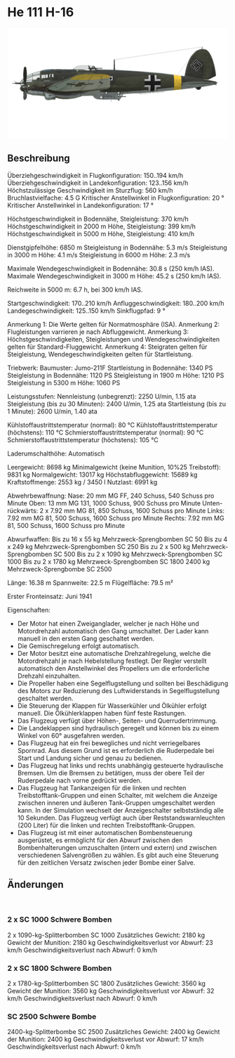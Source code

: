 # He 111 H-16

![he111h16](../images/he111h16.png)

## Beschreibung

Überziehgeschwindigkeit in Flugkonfiguration: 150..194 km/h
Überziehgeschwindigkeit in Landekonfiguration: 123..156 km/h
Höchstzulässige Geschwindigkeit im Sturzflug: 560 km/h
Bruchlastvielfache: 4.5 G
Kritischer Anstellwinkel in Flugkonfiguration: 20 °
Kritischer Anstellwinkel in Landekonfiguration: 17 °

Höchstgeschwindigkeit in Bodennähe, Steigleistung: 370 km/h
Höchstgeschwindigkeit in 2000 m Höhe, Steigleistung: 399 km/h
Höchstgeschwindigkeit in 5000 m Höhe, Steigleistung: 410 km/h

Dienstgipfelhöhe: 6850 m
Steigleistung in Bodennähe: 5.3 m/s
Steigleistung in 3000 m Höhe: 4.1 m/s
Steigleistung in 6000 m Höhe: 2.3 m/s

Maximale Wendegeschwindigkeit in Bodennähe: 30.8 s (250 km/h IAS).
Maximale Wendegeschwindigkeit in 3000 m Höhe: 45.2 s (250 km/h IAS).

Reichweite in 5000 m: 6.7 h, bei 300 km/h IAS.

Startgeschwindigkeit: 170..210 km/h
Anfluggeschwindigkeit: 180..200 km/h
Landegeschwindigkeit: 125..150 km/h
Sinkflugpfad: 9 °

Anmerkung 1: Die Werte gelten für Normatmosphäre (ISA).
Anmerkung 2: Flugleistungen varrieren je nach Abfluggewicht.
Anmerkung 3: Höchstgeschwindigkeiten, Steigleistungen und Wendegeschwindigkeiten gelten für Standard-Fluggewicht.
Anmerkung 4: Steigraten gelten für Steigleistung, Wendegeschwindigkeiten gelten für Startleistung.

Triebwerk:
Baumuster: Jumo-211F
Startleistung in Bodennähe: 1340 PS
Steigleistung in Bodennähe: 1120 PS
Steigleistung in 1900 m Höhe: 1210 PS
Steigleistung in 5300 m Höhe: 1060 PS

Leistungsstufen:
Nennleistung (unbegrenzt): 2250 U/min, 1.15 ata
Steigleistung (bis zu 30 Minuten): 2400 U/min, 1.25 ata
Startleistung (bis zu 1 Minute): 2600 U/min, 1.40 ata

Kühlstoffaustrittstemperatur (normal): 80 °C
Kühlstoffaustrittstemperatur (höchstens): 110 °C
Schmierstoffaustrittstemperatur (normal): 90 °C
Schmierstoffaustrittstemperatur (höchstens): 105 °C

Laderumschalthöhe: Automatisch

Leergewicht: 8698 kg
Minimalgewicht (keine Munition, 10%25 Treibstoff): 9831 kg
Normalgewicht: 13017 kg
Höchstabfluggewicht: 15689 kg
Kraftstoffmenge: 2553 kg / 3450 l
Nutzlast: 6991 kg

Abwehrbewaffnung:
Nase: 20 mm MG FF, 240 Schuss, 540 Schuss pro Minute
Oben: 13 mm MG 131, 1000 Schuss, 900 Schuss pro Minute
Unten-rückwärts: 2 x 7.92 mm MG 81, 850 Schuss, 1600 Schuss pro Minute
Links: 7.92 mm MG 81, 500 Schuss, 1600 Schuss pro Minute
Rechts: 7.92 mm MG 81, 500 Schuss, 1600 Schuss pro Minute

Abwurfwaffen:
Bis zu 16 x 55 kg Mehrzweck-Sprengbomben SC 50
Bis zu 4 x 249 kg Mehrzweck-Sprengbomben SC 250
Bis zu 2 x 500 kg Mehrzweck-Sprengbomben SC 500
Bis zu 2 x 1090 kg Mehrzweck-Sprengbomben SC 1000
Bis zu 2 x 1780 kg Mehrzweck-Sprengbomben SC 1800
2400 kg Mehrzweck-Sprengbombe SC 2500

Länge: 16.38 m
Spannweite: 22.5 m
Flügelfläche: 79.5 m²

Erster Fronteinsatz: Juni 1941

Eigenschaften:
- Der Motor hat einen Zweiganglader, welcher je nach Höhe und Motordrehzahl automatisch den Gang umschaltet. Der Lader kann manuell in den ersten Gang geschaltet werden.
- Die Gemischregelung erfolgt automatisch.
- Der Motor besitzt eine automatische Drehzahlregelung, welche die Motordrehzahl je nach Hebelstellung festlegt. Der Regler verstellt automatisch den Anstellwinkel des Propellers um die erforderliche Drehzahl einzuhalten.
- Die Propeller haben eine Segelflugstellung und sollten bei Beschädigung des Motors zur Reduzierung des Luftwiderstands in Segelflugstellung geschaltet werden.
- Die Steuerung der Klappen für Wasserkühler und Ölkühler erfolgt manuell. Die Ölkühlerklappen haben fünf feste Rastungen.
- Das Flugzeug verfügt über Höhen-, Seiten- und Querrudertrimmung.
- Die Landeklappen sind hydraulisch geregelt und können bis zu einem Winkel von 60° ausgefahren werden.
- Das Flugzeug hat ein frei bewegliches und nicht verriegelbares Spornrad. Aus diesem Grund ist es erforderlich die Ruderpedale bei Start und Landung sicher und genau zu bedienen.
- Das Flugzeug hat links und rechts unabhängig gesteuerte hydraulische Bremsen. Um die Bremsen zu betätigen, muss der obere Teil der Ruderpedale nach vorne gedrückt werden.
- Das Flugzeug hat Tankanzeigen für die linken und rechten Treibstofftank-Gruppen und einen Schalter, mit welchem die Anzeige zwischen inneren und äußeren Tank-Gruppen umgeschaltet werden kann. In der Simulation wechselt der Anzeigeschalter selbstständig alle 10 Sekunden. Das Flugzeug verfügt auch über Reststandswarnleuchten (200 Liter) für die linken und rechten Treibstofftank-Gruppen.
- Das Flugzeug ist mit einer automatischen Bombensteuerung ausgerüstet, es ermöglicht für den Abwurf zwischen den Bombenhalterungen umzuschalten (intern und extern) und zwischen verschiedenen Salvengrößen zu wählen. Es gibt auch eine Steuerung für den zeitlichen Versatz zwischen jeder Bombe einer Salve.

## Änderungen
﻿


### 2 x SC 1000 Schwere Bomben

2 x 1090-kg-Splitterbomben SC 1000
Zusätzliches Gewicht: 2180 kg
Gewicht der Munition: 2180 kg
Geschwindigkeitsverlust vor Abwurf: 23 km/h
Geschwindigkeitsverlust nach Abwurf: 0 km/h﻿


### 2 x SC 1800 Schwere Bomben

2 x 1780-kg-Splitterbomben SC 1800
Zusätzliches Gewicht: 3560 kg
Gewicht der Munition: 3560 kg
Geschwindigkeitsverlust vor Abwurf: 32 km/h
Geschwindigkeitsverlust nach Abwurf: 0 km/h﻿


### SC 2500 Schwere Bombe

2400-kg-Splitterbombe SC 2500
Zusätzliches Gewicht: 2400 kg
Gewicht der Munition: 2400 kg
Geschwindigkeitsverlust vor Abwurf: 17 km/h
Geschwindigkeitsverlust nach Abwurf: 0 km/h